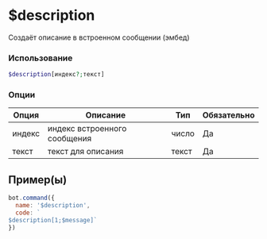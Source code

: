 # $description
Создаёт описание в встроенном сообщении (эмбед)
### Использование
```php
$description[индекс?;текст]
```

### Опции

| Опция | Описание | Тип | Обязательно |
|--------|-------------|------|----------|
| индекс | индекс встроенного сообщения | число | Да |  
| текст | текст для описания | текст | Да |  

## Пример(ы)

```javascript
bot.command({
  name: '$description',
  code: `
$description[1;$message]`
})
```
